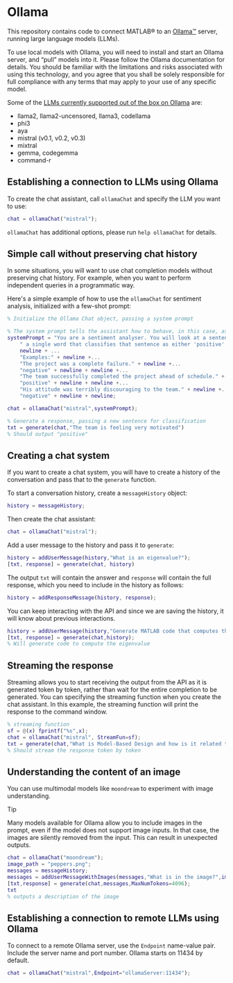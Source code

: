 # Ollama

This repository contains code to connect MATLAB® to an [Ollama™](https://ollama.com) server, running large language models (LLMs).

To use local models with Ollama, you will need to install and start an Ollama server, and “pull” models into it. Please follow the Ollama documentation for details. You should be familiar with the limitations and risks associated with using this technology, and you agree that you shall be solely responsible for full compliance with any terms that may apply to your use of any specific model.

Some of the [LLMs currently supported out of the box on Ollama](https://ollama.com/library) are:
- llama2, llama2-uncensored, llama3, codellama
- phi3
- aya
- mistral (v0.1, v0.2, v0.3)
- mixtral
- gemma, codegemma
- command-r

## Establishing a connection to LLMs using Ollama

To create the chat assistant, call `ollamaChat` and specify the LLM you want to use:
```matlab
chat = ollamaChat("mistral");
```

`ollamaChat` has additional options, please run `help ollamaChat` for details.

## Simple call without preserving chat history

In some situations, you will want to use chat completion models without preserving chat history. For example, when you want to perform independent queries in a programmatic way.

Here's a simple example of how to use the `ollamaChat` for sentiment analysis, initialized with a few-shot prompt:

```matlab
% Initialize the Ollama Chat object, passing a system prompt

% The system prompt tells the assistant how to behave, in this case, as a sentiment analyzer
systemPrompt = "You are a sentiment analyser. You will look at a sentence and output"+...
    " a single word that classifies that sentence as either 'positive' or 'negative'."+....
    newline + ...
    "Examples:" + newline +...
    "The project was a complete failure." + newline +...
    "negative" + newline + newline +...  
    "The team successfully completed the project ahead of schedule." + newline +...
    "positive" + newline + newline +...
    "His attitude was terribly discouraging to the team." + newline +...
    "negative" + newline + newline;

chat = ollamaChat("mistral",systemPrompt);

% Generate a response, passing a new sentence for classification
txt = generate(chat,"The team is feeling very motivated")
% Should output "positive"
```

## Creating a chat system

If you want to create a chat system, you will have to create a history of the conversation and pass that to the `generate` function.

To start a conversation history, create a `messageHistory` object:

```matlab
history = messageHistory;
```

Then create the chat assistant:

```matlab
chat = ollamaChat("mistral");
```

Add a user message to the history and pass it to `generate`:

```matlab
history = addUserMessage(history,"What is an eigenvalue?");
[txt, response] = generate(chat, history)
```

The output `txt` will contain the answer and `response` will contain the full response, which you need to include in the history as follows:
```matlab
history = addResponseMessage(history, response);
```

You can keep interacting with the API and since we are saving the history, it will know about previous interactions.
```matlab
history = addUserMessage(history,"Generate MATLAB code that computes that");
[txt, response] = generate(chat,history);
% Will generate code to compute the eigenvalue
```

## Streaming the response

Streaming allows you to start receiving the output from the API as it is generated token by token, rather than wait for the entire completion to be generated. You can specifying the streaming function when you create the chat assistant. In this example, the streaming function will print the response to the command window.
```matlab
% streaming function
sf = @(x) fprintf("%s",x);
chat = ollamaChat("mistral", StreamFun=sf);
txt = generate(chat,"What is Model-Based Design and how is it related to Digital Twin?");
% Should stream the response token by token
```

## Understanding the content of an image

You can use multimodal models like `moondream` to experiment with image understanding.

> [!TIP]  
> Many models available for Ollama allow you to include images in the prompt, even if the model does not support image inputs. In that case, the images are silently removed from the input. This can result in unexpected outputs.


```matlab
chat = ollamaChat("moondream");
image_path = "peppers.png";
messages = messageHistory;
messages = addUserMessageWithImages(messages,"What is in the image?",image_path);
[txt,response] = generate(chat,messages,MaxNumTokens=4096);
txt
% outputs a description of the image
```

## Establishing a connection to remote LLMs using Ollama

To connect to a remote Ollama server, use the `Endpoint` name-value pair. Include the server name and port number. Ollama starts on 11434 by default.
```matlab
chat = ollamaChat("mistral",Endpoint="ollamaServer:11434");
```
